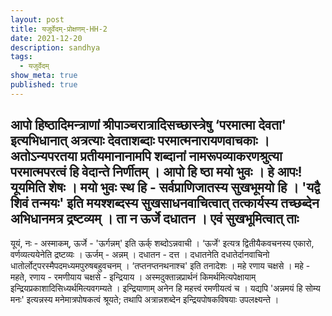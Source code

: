 ```yaml
---
layout: post
title: यजुर्वेदम्-प्रोक्षणम्-HH-2
date: 2021-12-20
description: sandhya
tags:
  - यजुर्वेदम्
show_meta: true
published: true
---
```



आपो हिष्ठादिमन्त्राणां श्रीपाञ्चरात्रादिसच्छास्त्रेषु ‘परमात्मा देवता' इत्यभिधानात् अत्रत्याः देवताशब्दाः 
परमात्मनारायणवाचकाः । अतोऽन्यपरतया प्रतीयमानानामपि शब्दानां नामरूपव्याकरणश्रुत्या परमात्मपरत्वं हि वेदान्ते निर्णीतम् ।
आपो हि ष्ठा मयो भुवः । हे आपः! यूयमिति शेषः । मयो भुवः स्थ हि - सर्वप्राणिजातस्य सुखभूमयो हि । 'यद्वै शिवं तन्मयः' इति
मयश्शब्दस्य सुखसाधनवाचित्वात् तत्कार्यस्य तच्छब्देन अभिधानमत्र द्रष्टव्यम् । ता न ऊर्जे दधातन । एवं सुखभूमित्वात् ताः 
- 
यूयं, नः - अस्माकम्, ऊर्जे - 'ऊर्गन्नम्' इति ऊर्क् शब्दोऽन्नवाची । ‘ऊर्जे' इत्यत्र द्वितीयैकवचनस्य एकारो, 
वर्णव्यत्ययेनेति द्रष्टव्यः । ऊर्जम् - अन्नम् । दधातन - दत्त । दधातनेति दधातेर्दानवाचिनो 
धातोर्लोट्परस्मैपदमध्यमपुरुषबहुवचनम् । ‘तप्तनप्तनथनाश्च' इति तनादेशः । महे रणाय चक्षसे । महे - महते, रणाय - रमणीयाय 
चक्षसे - इन्द्रियाय । अस्मदुक्तान्नप्रार्थनं किमर्थमित्यपेक्षायाम् इन्द्रियप्रकाशादिसिध्यर्थमित्यवगम्यते । इन्द्रियाणाम्
 अनेन हि महत्त्वं रमणीयत्वं च । यद्यपि 'अन्नमयं हि सोम्य मनः' इत्यन्नस्य मनेमात्रपोषकत्वं श्रूयते; तथापि अत्रान्नशब्देन
इन्द्रियपोषकविषयाः उपलक्ष्यन्ते । 
